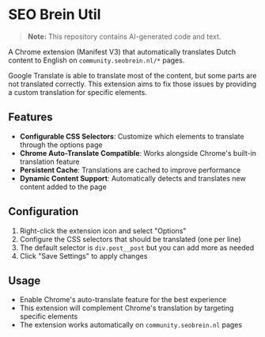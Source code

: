 # SEO Brein Util

> **Note:** This repository contains AI-generated code and text.

A Chrome extension (Manifest V3) that automatically translates Dutch content to English on `community.seobrein.nl/*` pages.

Google Translate is able to translate most of the content, but some parts are not translated correctly. This extension aims to fix those issues by providing a custom translation for specific elements.

## Features

- **Configurable CSS Selectors**: Customize which elements to translate through the options page
- **Chrome Auto-Translate Compatible**: Works alongside Chrome's built-in translation feature
- **Persistent Cache**: Translations are cached to improve performance
- **Dynamic Content Support**: Automatically detects and translates new content added to the page

## Configuration

1. Right-click the extension icon and select "Options"
2. Configure the CSS selectors that should be translated (one per line)
3. The default selector is `div.post__post` but you can add more as needed
4. Click "Save Settings" to apply changes

## Usage

- Enable Chrome's auto-translate feature for the best experience
- This extension will complement Chrome's translation by targeting specific elements
- The extension works automatically on `community.seobrein.nl` pages